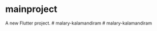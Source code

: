 # mainproject

A new Flutter project.
#   m a l a r y - k a l a m a n d i r a m  
 #   m a l a r y - k a l a m a n d i r a m  
 